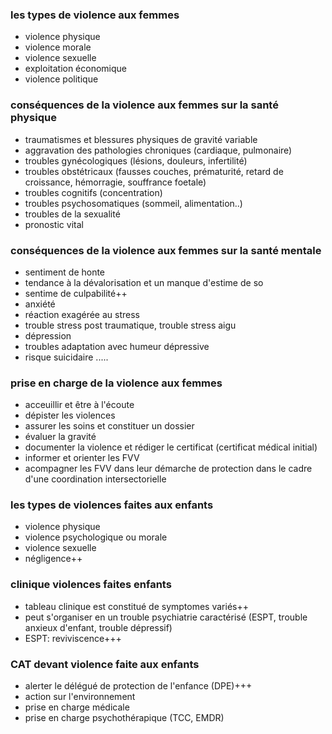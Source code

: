 ### les types de violence aux femmes
- violence physique
- violence morale
- violence sexuelle
- exploitation économique
- violence politique

### conséquences de la violence aux femmes sur la santé physique
- traumatismes et blessures physiques de gravité variable
- aggravation des pathologies chroniques (cardiaque, pulmonaire)
- troubles gynécologiques (lésions, douleurs, infertilité)
- troubles obstétricaux (fausses couches, prématurité, retard de croissance, hémorragie, souffrance foetale)
- troubles cognitifs (concentration)
- troubles psychosomatiques (sommeil, alimentation..)
- troubles de la sexualité
- pronostic vital

### conséquences de la violence aux femmes sur la santé mentale
- sentiment de honte
- tendance à la dévalorisation et un manque d'estime de so
- sentime de culpabilité++
- anxiété
- réaction exagérée au stress
- trouble stress post traumatique, trouble stress aigu
- dépression
- troubles adaptation avec humeur dépressive
- risque suicidaire
.....

### prise en charge de la violence aux femmes
- acceuillir et être à l'écoute
- dépister les violences
- assurer les soins et constituer un dossier
- évaluer la gravité
- documenter la violence et rédiger le certificat (certificat médical initial)
- informer et orienter les FVV
- acompagner les FVV dans leur démarche de protection dans le cadre d'une coordination intersectorielle

### les types de violences faites aux enfants
- violence physique
- violence psychologique ou morale
- violence sexuelle
- négligence++

### clinique violences faites enfants
- tableau clinique est constitué de symptomes variés++
- peut s'organiser en un trouble psychiatrie caractérisé (ESPT, trouble anxieux d'enfant, trouble dépressif)
- ESPT: reviviscence+++

### CAT devant violence faite aux enfants
- alerter le délégué de protection de l'enfance (DPE)+++
- action sur l'environnement
- prise en charge médicale
- prise en charge psychothérapique (TCC, EMDR)